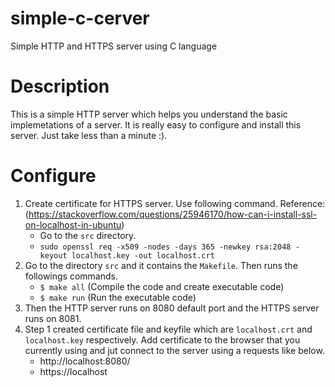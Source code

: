 # simple-c-cerver
Simple HTTP and HTTPS server using C language

# Description
This is a simple HTTP server which helps you understand the basic implemetations of a server. It is really easy to configure and install this server. Just take less than a minute :). 

# Configure
1. Create certificate for HTTPS server. Use following command. Reference: (https://stackoverflow.com/questions/25946170/how-can-i-install-ssl-on-localhost-in-ubuntu)
    -  Go to the `src` directory.
    - `sudo openssl req -x509 -nodes -days 365 -newkey rsa:2048 -keyout localhost.key -out localhost.crt`
2. Go to the directory `src` and it contains the `Makefile`. Then runs the followings commands.
   - `$ make all`  (Compile the code and create executable code)
   - `$ make run`  (Run the executable code)
3. Then the HTTP server runs on 8080 default port and the HTTPS server runs on 8081.
4. Step 1 created certificate file and keyfile which are `localhost.crt` and `localhost.key` respectively. Add certificate to the browser that you currently using and jut connect to the server using a requests like below.
    - http://localhost:8080/
    - https://localhost
